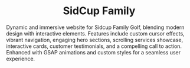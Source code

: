 <h1 align="center">SidCup Family</h1>
Dynamic and immersive website for Sidcup Family Golf, blending modern design with interactive elements. Features include custom cursor effects, vibrant navigation, engaging hero sections, scrolling services showcase, interactive cards, customer testimonials, and a compelling call to action. Enhanced with GSAP animations and custom styles for a seamless user experience.
